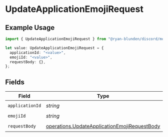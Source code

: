 # UpdateApplicationEmojiRequest

## Example Usage

```typescript
import { UpdateApplicationEmojiRequest } from "@ryan-blunden/discord/models/operations";

let value: UpdateApplicationEmojiRequest = {
  applicationId: "<value>",
  emojiId: "<value>",
  requestBody: {},
};
```

## Fields

| Field                                                                                                        | Type                                                                                                         | Required                                                                                                     | Description                                                                                                  |
| ------------------------------------------------------------------------------------------------------------ | ------------------------------------------------------------------------------------------------------------ | ------------------------------------------------------------------------------------------------------------ | ------------------------------------------------------------------------------------------------------------ |
| `applicationId`                                                                                              | *string*                                                                                                     | :heavy_check_mark:                                                                                           | N/A                                                                                                          |
| `emojiId`                                                                                                    | *string*                                                                                                     | :heavy_check_mark:                                                                                           | N/A                                                                                                          |
| `requestBody`                                                                                                | [operations.UpdateApplicationEmojiRequestBody](../../models/operations/updateapplicationemojirequestbody.md) | :heavy_check_mark:                                                                                           | N/A                                                                                                          |